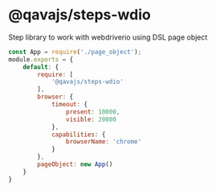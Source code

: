 # @qavajs/steps-wdio
Step library to work with webdriverio using DSL page object

```javascript
const App = require('./page_object');
module.exports = {
    default: {
        require: [
            '@qavajs/steps-wdio'
        ],
        browser: {
            timeout: {
                present: 10000,
                visible: 20000    
            },
            capabilities: {
                browserName: 'chrome'
            }
        },
        pageObject: new App()
    }
}
```
